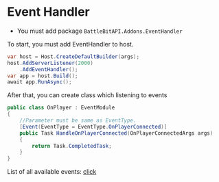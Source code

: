 # Event Handler 
- You must add package `BattleBitAPI.Addons.EventHandler`

To start, you must add EventHandler to host.

```csharp
var host = Host.CreateDefaultBuilder(args);
host.AddServerListener(2000)
    .AddEventHandler();
var app = host.Build();
await app.RunAsync();
```

After that, you can create class which listening to events

```csharp
public class OnPlayer : EventModule
{
    //Parameter must be same as EventType. 
    [Event(EventType = EventType.OnPlayerConnected)]
    public Task HandleOnPlayerConnected(OnPlayerConnectedArgs args)
    {
        return Task.CompletedTask;
    }
}
```

List of all available events: [click](https://nes0x.github.io/BattleBitAPI.Addons/documentation/BattleBitAPI.Addons.EventHandler.Common.EventType.html)
